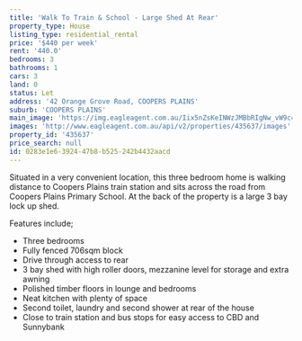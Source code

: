 ```yaml
---
title: 'Walk To Train & School - Large Shed At Rear'
property_type: House
listing_type: residential_rental
price: '$440 per week'
rent: '440.0'
bedrooms: 3
bathrooms: 1
cars: 3
land: 0
status: Let
address: '42 Orange Grove Road, COOPERS PLAINS'
suburb: 'COOPERS PLAINS'
main_image: 'https://img.eagleagent.com.au/Iix5nZsKeINWzJMBbRIgNw_vW9c=/1280x854/smart/https://s3-us-west-2.amazonaws.com/eagleagent-orig/images/6826311/416505669-image-M.jpg'
images: 'http://www.eagleagent.com.au/api/v2/properties/435637/images'
property_id: '435637'
price_search: null
id: 0283e1e6-3924-47b8-b525-242b4432aacd
---
```

Situated in a very convenient location, this three bedroom home is walking distance to Coopers Plains train station and sits across the road from Coopers Plains Primary School. At the back of the property is a large 3 bay lock up shed.

Features include;
*  Three bedrooms
*  Fully fenced 706sqm block
*  Drive through access to rear
*  3 bay shed with high roller doors, mezzanine level for storage and extra awning
*  Polished timber floors in lounge and bedrooms
*  Neat kitchen with plenty of space
*  Second toilet, laundry and second shower at rear of the house
*  Close to train station and bus stops for easy access to CBD and Sunnybank